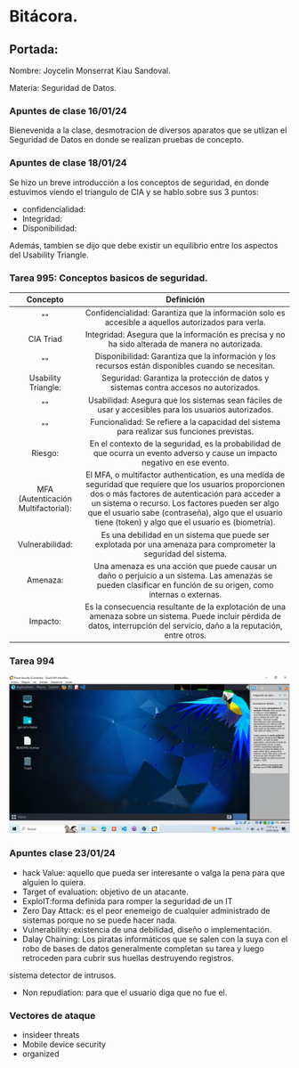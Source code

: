 # Bitácora.

## Portada:

Nombre: Joycelin Monserrat Kiau Sandoval.

Materia: Seguridad de Datos.

### Apuntes de clase 16/01/24

Bienevenida a la clase, desmotracion de diversos aparatos que se utlizan el Seguridad de Datos en donde se realizan pruebas de concepto.

### Apuntes de clase 18/01/24

Se hizo un breve introducción a los conceptos de seguridad, en donde estuvimos viendo el triangulo de CIA y se hablo sobre sus 3 puntos: 
* confidencialidad:
* Integridad:
* Disponibilidad: 

Además, tambien se dijo que debe existir un equilibrio entre los aspectos del Usability Triangle.

### Tarea 995: Conceptos basicos de seguridad.

| Concepto    | Definición  |
|:-------------:|:------------:|
| ""      | Confidencialidad: Garantiza que la información solo es accesible a aquellos autorizados para verla. 
| CIA Triad       |Integridad: Asegura que la información es precisa y no ha sido alterada de manera no autorizada. 
| ""     |Disponibilidad: Garantiza que la información y los recursos están disponibles cuando se necesitan.     | 
| Usability Triangle:      | Seguridad: Garantiza la protección de datos y sistemas contra accesos no autorizados.     | 
| ""    | Usabilidad: Asegura que los sistemas sean fáciles de usar y accesibles para los usuarios autorizados.      | 
| ""       | Funcionalidad: Se refiere a la capacidad del sistema para realizar sus funciones previstas.     | 
| Riesgo:       | En el contexto de la seguridad, es la probabilidad de que ocurra un evento adverso y cause un impacto negativo en ese evento.| 
| MFA (Autenticación Multifactorial):       | El MFA, o multifactor authentication, es una medida de seguridad que requiere que los usuarios proporcionen dos o más factores de autenticación para acceder a un sistema o recurso. Los factores pueden ser algo que el usuario sabe (contraseña), algo que el usuario tiene (token) y algo que el usuario es (biometría).      | 
| Vulnerabilidad:      | Es una debilidad en un sistema que puede ser explotada por una amenaza para comprometer la seguridad del sistema.     | 
| Amenaza:       | Una amenaza es una acción que puede causar un daño o perjuicio a un sistema. Las amenazas se pueden clasificar en función de su origen, como internas o externas.     | 
|Impacto:    | Es la consecuencia resultante de la explotación de una amenaza sobre un sistema. Puede incluir pérdida de datos, interrupción del servicio, daño a la reputación, entre otros.        | 

### Tarea 994 

<img src="./tarea_994_ joykiau.png" />

### Apuntes clase 23/01/24

* hack Value: aquello que pueda ser interesante o valga la pena para que alguien lo quiera.
* Target of evaluation: objetivo de un atacante.
* ExploIT:forma definida para romper la seguridad de un IT
* Zero Day Attack: es el peor enemeigo de cualquier administrado de sistemas porque no se puede hacer nada.
* Vulnerability: existencia de una debilidad, diseño o implementación.
* Dalay Chaining: Los piratas informáticos que se salen con la suya con el robo de bases de datos generalmente completan su tarea y luego retroceden para cubrir sus huellas destruyendo registros. 

sistema detector de intrusos.

* Non repudiation: para que el usuario diga que no fue el.

### Vectores de ataque 

* insideer threats 
* Mobile device security
* organized 
